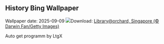 ## History Bing Wallpaper
Wallpaper date: 2025-09-09
![](https://www.bing.com/th?id=OHR.OrchardLibrary_EN-CA5905828145_UHD.jpg&w=1000)Download: [Library@orchard, Singapore (© Darwin Fan/Getty Images)](https://www.bing.com/th?id=OHR.OrchardLibrary_EN-CA5905828145_UHD.jpg)

Auto get programm by LtgX
